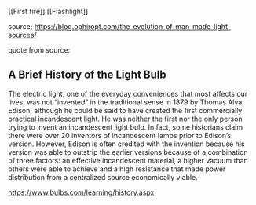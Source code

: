 [[First fire]] 
[[Flashlight]] 

source; https://blog.ophiropt.com/the-evolution-of-man-made-light-sources/


quote from source:
## A Brief History of the Light Bulb

The electric light, one of the everyday conveniences that most affects our lives, was not “invented” in the traditional sense in 1879 by Thomas Alva Edison, although he could be said to have created the first commercially practical incandescent light. He was neither the first nor the only person trying to invent an incandescent light bulb. In fact, some historians claim there were over 20 inventors of incandescent lamps prior to Edison’s version. However, Edison is often credited with the invention because his version was able to outstrip the earlier versions because of a combination of three factors: an effective incandescent material, a higher vacuum than others were able to achieve and a high resistance that made power distribution from a centralized source economically viable.


https://www.bulbs.com/learning/history.aspx